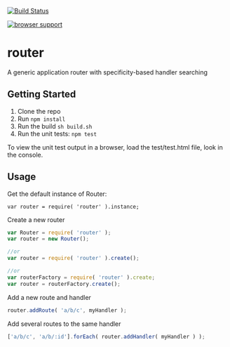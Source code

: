 [![Build Status](https://travis-ci.org/AutoSponge/router.png?branch=master)](https://travis-ci.org/AutoSponge/router)

[![browser support](https://ci.testling.com/AutoSponge/router.png)](https://ci.testling.com/AutoSponge/router)

router
======

A generic application router with specificity-based handler searching

## Getting Started

1.  Clone the repo
1.  Run `npm install`
1.  Run the build `sh build.sh`
1.  Run the unit tests: `npm test`

To view the unit test output in a browser, load the test/test.html file, look in the console.

## Usage

Get the default instance of Router:

`var router = require( 'router' ).instance;`

Create a new router

```js
var Router = require( 'router' );
var router = new Router();

//or
var router = require( 'router' ).create();

//or
var routerFactory = require( 'router' ).create;
var router = routerFactory.create();

```

Add a new route and handler

```js
router.addRoute( 'a/b/c', myHandler );
```

Add several routes to the same handler

```js
['a/b/c', 'a/b/:id'].forEach( router.addHandler( myHandler ) );
```

